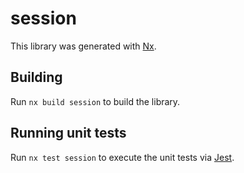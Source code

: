 # session

This library was generated with [Nx](https://nx.dev).

## Building

Run `nx build session` to build the library.

## Running unit tests

Run `nx test session` to execute the unit tests via [Jest](https://jestjs.io).
